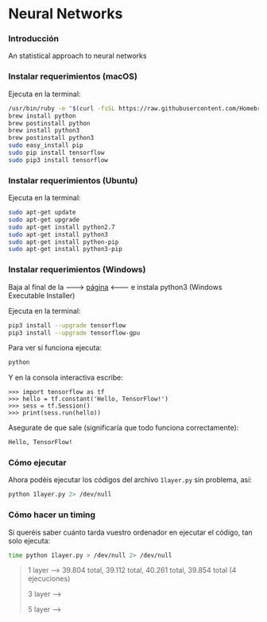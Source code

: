 # Neural Networks
### Introducción
An statistical approach to neural networks

### Instalar requerimientos (macOS)
Ejecuta en la terminal:
```sh
/usr/bin/ruby -e "$(curl -fsSL https://raw.githubusercontent.com/Homebrew/install/master/install)"
brew install python
brew postinstall python
brew install python3
brew postinstall python3
sudo easy_install pip
sudo pip install tensorflow
sudo pip3 install tensorflow
```

### Instalar requerimientos (Ubuntu)
Ejecuta en la terminal:
```sh
sudo apt-get update
sudo apt-get upgrade
sudo apt-get install python2.7
sudo apt-get install python3
sudo apt-get install python-pip
sudo apt-get install python3-pip
```

### Instalar requerimientos (Windows)
Baja al final de la ---> [página](https://www.python.org/downloads/release/python-362/) <--- e instala python3 (Windows Executable Installer)

Ejecuta en la terminal:
```sh
pip3 install --upgrade tensorflow
pip3 install --upgrade tensorflow-gpu
```

Para ver si funciona ejecuta:
```sh
python
```

Y en la consola interactiva escribe:
```python3
>>> import tensorflow as tf
>>> hello = tf.constant('Hello, TensorFlow!')
>>> sess = tf.Session()
>>> print(sess.run(hello))
```

Asegurate de que sale (significaría que todo funciona correctamente):
```txt
Hello, TensorFlow!
```

### Cómo ejecutar
Ahora podéis ejecutar los códigos del archivo `1layer.py` sin problema, así:
```sh
python 1layer.py 2> /dev/null
```

### Cómo hacer un timing
Si queréis saber cuánto tarda vuestro ordenador en ejecutar el código, tan solo ejecuta:
```sh
time python 1layer.py > /dev/null 2> /dev/null
```

> 1 layer --> 39.804 total, 39.112 total, 40.261 total, 39.854 total (4 ejecuciones)
>
> 3 layer -->
>
> 5 layer -->
